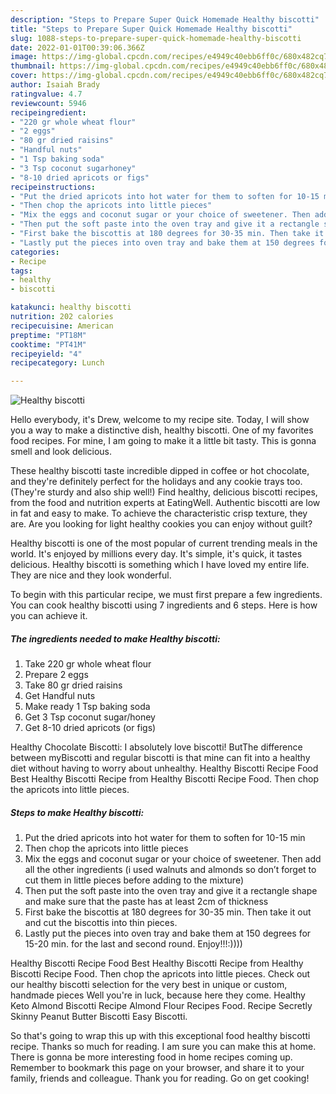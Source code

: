 ```yaml
---
description: "Steps to Prepare Super Quick Homemade Healthy biscotti"
title: "Steps to Prepare Super Quick Homemade Healthy biscotti"
slug: 1088-steps-to-prepare-super-quick-homemade-healthy-biscotti
date: 2022-01-01T00:39:06.366Z
image: https://img-global.cpcdn.com/recipes/e4949c40ebb6ff0c/680x482cq70/healthy-biscotti-recipe-main-photo.jpg
thumbnail: https://img-global.cpcdn.com/recipes/e4949c40ebb6ff0c/680x482cq70/healthy-biscotti-recipe-main-photo.jpg
cover: https://img-global.cpcdn.com/recipes/e4949c40ebb6ff0c/680x482cq70/healthy-biscotti-recipe-main-photo.jpg
author: Isaiah Brady
ratingvalue: 4.7
reviewcount: 5946
recipeingredient:
- "220 gr whole wheat flour"
- "2 eggs"
- "80 gr dried raisins"
- "Handful nuts"
- "1 Tsp baking soda"
- "3 Tsp coconut sugarhoney"
- "8-10 dried apricots or figs"
recipeinstructions:
- "Put the dried apricots into hot water for them to soften for 10-15 min"
- "Then chop the apricots into little pieces"
- "Mix the eggs and coconut sugar or your choice of sweetener. Then add all the other ingredients (i used walnuts and almonds so don’t forget to cut them in little pieces before adding to the mixture)"
- "Then put the soft paste into the oven tray and give it a rectangle shape and make sure that the paste has at least 2cm of thickness"
- "First bake the biscottis at 180 degrees for 30-35 min. Then take it out and cut the biscottis into thin pieces."
- "Lastly put the pieces into oven tray and bake them at 150 degrees for 15-20 min. for the last and second round. Enjoy!!!:))))"
categories:
- Recipe
tags:
- healthy
- biscotti

katakunci: healthy biscotti 
nutrition: 202 calories
recipecuisine: American
preptime: "PT18M"
cooktime: "PT41M"
recipeyield: "4"
recipecategory: Lunch

---
```



![Healthy biscotti](https://img-global.cpcdn.com/recipes/e4949c40ebb6ff0c/680x482cq70/healthy-biscotti-recipe-main-photo.jpg)

Hello everybody, it's Drew, welcome to my recipe site. Today, I will show you a way to make a distinctive dish, healthy biscotti. One of my favorites food recipes. For mine, I am going to make it a little bit tasty. This is gonna smell and look delicious.

These healthy biscotti taste incredible dipped in coffee or hot chocolate, and they&#39;re definitely perfect for the holidays and any cookie trays too. (They&#39;re sturdy and also ship well!) Find healthy, delicious biscotti recipes, from the food and nutrition experts at EatingWell. Authentic biscotti are low in fat and easy to make. To achieve the characteristic crisp texture, they are. Are you looking for light healthy cookies you can enjoy without guilt?

Healthy biscotti is one of the most popular of current trending meals in the world. It's enjoyed by millions every day. It's simple, it's quick, it tastes delicious. Healthy biscotti is something which I have loved my entire life. They are nice and they look wonderful.


To begin with this particular recipe, we must first prepare a few ingredients. You can cook healthy biscotti using 7 ingredients and 6 steps. Here is how you can achieve it.

<!--inarticleads1-->

##### The ingredients needed to make Healthy biscotti:

1. Take 220 gr whole wheat flour
1. Prepare 2 eggs
1. Take 80 gr dried raisins
1. Get Handful nuts
1. Make ready 1 Tsp baking soda
1. Get 3 Tsp coconut sugar/honey
1. Get 8-10 dried apricots (or figs)


Healthy Chocolate Biscotti: I absolutely love biscotti! ButThe difference between myBiscotti and regular biscotti is that mine can fit into a healthy diet without having to worry about unhealthy. Healthy Biscotti Recipe Food Best Healthy Biscotti Recipe from Healthy Biscotti Recipe Food. Then chop the apricots into little pieces. 

<!--inarticleads2-->

##### Steps to make Healthy biscotti:

1. Put the dried apricots into hot water for them to soften for 10-15 min
1. Then chop the apricots into little pieces
1. Mix the eggs and coconut sugar or your choice of sweetener. Then add all the other ingredients (i used walnuts and almonds so don’t forget to cut them in little pieces before adding to the mixture)
1. Then put the soft paste into the oven tray and give it a rectangle shape and make sure that the paste has at least 2cm of thickness
1. First bake the biscottis at 180 degrees for 30-35 min. Then take it out and cut the biscottis into thin pieces.
1. Lastly put the pieces into oven tray and bake them at 150 degrees for 15-20 min. for the last and second round. Enjoy!!!:))))


Healthy Biscotti Recipe Food Best Healthy Biscotti Recipe from Healthy Biscotti Recipe Food. Then chop the apricots into little pieces. Check out our healthy biscotti selection for the very best in unique or custom, handmade pieces Well you&#39;re in luck, because here they come. Healthy Keto Almond Biscotti Recipe Almond Flour Recipes Food. Recipe Secretly Skinny Peanut Butter Biscotti Easy Biscotti. 

So that's going to wrap this up with this exceptional food healthy biscotti recipe. Thanks so much for reading. I am sure you can make this at home. There is gonna be more interesting food in home recipes coming up. Remember to bookmark this page on your browser, and share it to your family, friends and colleague. Thank you for reading. Go on get cooking!
